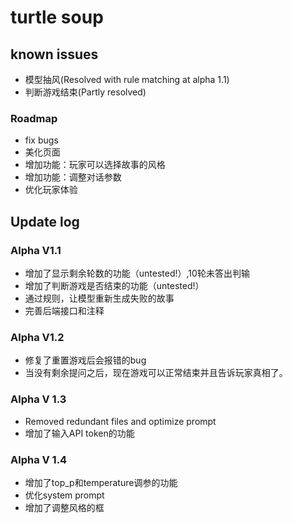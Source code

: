 # turtle soup
## known issues
+ 模型抽风(Resolved with rule matching at alpha 1.1)
+ 判断游戏结束(Partly resolved)
### Roadmap
+ fix bugs
+ 美化页面
+ 增加功能：玩家可以选择故事的风格
+ 增加功能：调整对话参数
+ 优化玩家体验
## Update log
### Alpha V1.1 
+ 增加了显示剩余轮数的功能（untested!）,10轮未答出判输
+ 增加了判断游戏是否结束的功能（untested!）
+ 通过规则，让模型重新生成失败的故事
+ 完善后端接口和注释
### Alpha V1.2 
+ 修复了重置游戏后会报错的bug
+ 当没有剩余提问之后，现在游戏可以正常结束并且告诉玩家真相了。
### Alpha V 1.3
+ Removed redundant files and optimize prompt
+ 增加了输入API token的功能
### Alpha V 1.4
+ 增加了top_p和temperature调参的功能
+ 优化system prompt
+ 增加了调整风格的框